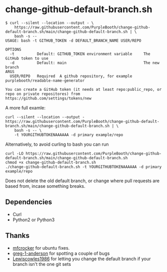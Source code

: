 # change-github-default-branch.sh

``` shell
$ curl --silent --location --output - \
    https://raw.githubusercontent.com/PurpleBooth/change-github-default-branch.sh/main/change-github-default-branch.sh | \
    bash -s --
USAGE: bash -t GITHUB_TOKEN -d DEFAULT_BRANCH_NAME USER/REPO

OPTIONS
  -t          Default: GITHUB_TOKEN environment variable     The GitHub token to use
  -d          Default: main                                  The new branch
ARGS
  USER/REPO   Required  A github repository, for example purplebooth/readable-name-generator

You can create a GitHub token (it needs at least repo:public_repo, or repo on private repositores) from https://github.com/settings/tokens/new
```

A more full examle:

``` shell
curl --silent --location --output - https://raw.githubusercontent.com/PurpleBooth/change-github-default-branch.sh/main/change-github-default-branch.sh | \
    bash -s -- \
    -t YOURGITHUBTOKENAAAAAA -d primary example/repo
```

Alternatively, to avoid curling to bash you can run

``` shell
curl -LO https://raw.githubusercontent.com/PurpleBooth/change-github-default-branch.sh/main/change-github-default-branch.sh
chmod +x change-github-default-branch.sh
./change-github-default-branch.sh -t YOURGITHUBTOKENAAAAAA -d primary example/repo
```

Does not delete the old default branch, or change where pull requests
are based from, incase something breaks.

## Dependencies

* Curl
* Python2 or Python3

## Thanks

  - [mfcrocker](https://github.com/mfcrocker) for ubuntu fixes.
  - [greg-1-anderson](https://github.com/greg-1-anderson) for spotting a
    couple of bugs
  - [Lewiscowles1986](https://github.com/Lewiscowles1986) for letting
    you change the default branch if your branch isn't the one git sets

